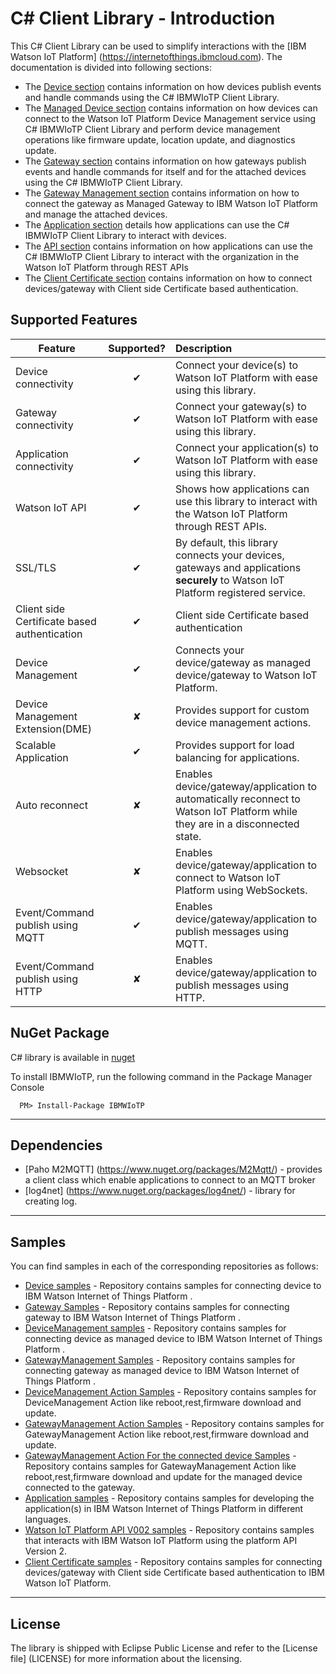 C# Client Library - Introduction
============================================

This C# Client Library can be used to simplify interactions with the [IBM Watson IoT Platform] (https://internetofthings.ibmcloud.com). The documentation is divided into following sections:  

- The [Device section](docs/Device.rst) contains information on how devices publish events and handle commands using the C# IBMWIoTP Client Library.
- The [Managed Device section](docs/DeviceManagement.rst) contains information on how devices can connect to the Watson IoT Platform Device Management service using C# IBMWIoTP Client Library and perform device management operations like firmware update, location update, and diagnostics update.
- The [Gateway section](docs/Gateway.rst) contains information on how gateways publish events and handle commands for itself and for the attached devices using the C# IBMWIoTP Client Library.
- The [Gateway Management section](docs/GatewayManagement.rst) contains information on how to connect the gateway as Managed Gateway to IBM Watson IoT Platform and manage the attached devices.
- The [Application section](docs/Application.rst) details how applications can use the C# IBMWIoTP Client Library to interact with devices.
- The [API section](docs/API.rst) contains information on how applications can use the C# IBMWIoTP Client Library to interact with the organization in the Watson IoT Platform through REST APIs
- The [Client Certificate section](docs/CACertificate.md) contains information on how to connect devices/gateway with Client side Certificate based authentication.

Supported Features
------------------

| Feature   |      Supported?      | Description |
|----------|:-------------:|:-------------|
| Device connectivity |  &#10004; | Connect your device(s) to Watson IoT Platform with ease using this library.
| Gateway connectivity |    &#10004;   |  Connect your gateway(s) to Watson IoT Platform with ease using this library.
| Application connectivity | &#10004; | Connect your application(s) to Watson IoT Platform with ease using this library.
| Watson IoT API | &#10004; | Shows how applications can use this library to interact with the Watson IoT Platform through REST APIs.
| SSL/TLS | &#10004; | By default, this library connects your devices, gateways and applications **securely** to Watson IoT Platform registered service.
| Client side Certificate based authentication | &#10004; | Client side Certificate based authentication
| Device Management | &#10004; | Connects your device/gateway as managed device/gateway to Watson IoT Platform.
| Device Management Extension(DME) | &#10008; | Provides support for custom device management actions.
| Scalable Application | &#10004; | Provides support for load balancing for applications.
| Auto reconnect | &#10008; | Enables device/gateway/application to automatically reconnect to Watson IoT Platform while they are in a disconnected state.
| Websocket | &#10008; | Enables device/gateway/application to connect to Watson IoT Platform using WebSockets.
| Event/Command publish using MQTT| &#10004; |  Enables device/gateway/application to publish messages using MQTT.
| Event/Command publish using HTTP| &#10008; | Enables device/gateway/application to publish messages using HTTP.

NuGet Package
--------------------------------
 C# library is available in [nuget](https://www.nuget.org/packages/IBMWIoTP/)

To install IBMWIoTP, run the following command in the Package Manager Console

```
  PM> Install-Package IBMWIoTP
```


----
Dependencies
-------------------------------------------------------------------------------

-  [Paho M2MQTT] (https://www.nuget.org/packages/M2Mqtt/) - provides a client class which enable applications to connect to an MQTT broker
-  [log4net] (https://www.nuget.org/packages/log4net/) - library for creating log.

----

Samples
-------------------------------------------------------------------------------
You can find samples in each of the corresponding repositories as follows:

* [Device samples](https://github.com/ibm-watson-iot/iot-csharp/tree/master/sample/DeviceIoTF) - Repository contains samples for connecting device to IBM Watson Internet of Things Platform .
* [Gateway Samples](https://github.com/ibm-watson-iot/iot-csharp/tree/master/sample/Gateway) -  Repository contains samples for connecting gateway to IBM Watson Internet of Things Platform .
* [DeviceManagement samples](https://github.com/ibm-watson-iot/iot-csharp/tree/master/sample/DeviceManagement) - Repository contains samples for connecting device as managed device to IBM Watson Internet of Things Platform .
* [GatewayManagement Samples](https://github.com/ibm-watson-iot/iot-csharp/tree/master/sample/GatewayManagement) - Repository contains samples for connecting gateway as managed device to IBM Watson Internet of Things Platform .
* [DeviceManagement Action Samples](https://github.com/ibm-watson-iot/iot-csharp/tree/master/sample/DeviceManagementAction) - Repository contains samples for DeviceManagement Action like reboot,rest,firmware download and update.
* [GatewayManagement Action Samples](https://github.com/ibm-watson-iot/iot-csharp/tree/master/sample/GatewayMgmtAction) - Repository contains samples for GatewayManagement Action like reboot,rest,firmware download and update.
* [GatewayManagement Action For the connected device Samples](https://github.com/ibm-watson-iot/iot-csharp/tree/master/sample/GatewayConnectedDeviceMgntAction) - Repository contains samples for GatewayManagement Action like reboot,rest,firmware download and update for the managed device connected to the gateway.
* [Application samples](https://github.com/ibm-watson-iot/iot-csharp/tree/master/sample/GatewayMgmtAction) - Repository contains samples for developing the application(s) in IBM Watson Internet of Things Platform in different languages.
* [Watson IoT Platform API V002 samples](https://github.com/ibm-watson-iot/iot-csharp/tree/master/sample/ApiClient) - Repository contains samples that interacts with IBM Watson IoT Platform using the platform API Version 2.
* [Client Certificate samples](https://github.com/ibm-watson-iot/iot-csharp/tree/master/sample/ClentCA_Authentication) - Repository contains samples for connecting devices/gateway with Client side Certificate based authentication to IBM Watson IoT Platform.

----

License
-----------------------

The library is shipped with Eclipse Public License and refer to the [License file] (LICENSE) for more information about the licensing.
